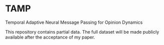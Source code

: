 # TAMP
Temporal Adaptive Neural Message Passing for Opinion Dynamics

This repository contains partial data. The full dataset will be made publicly available after the acceptance of my paper.

